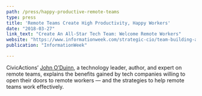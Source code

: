 ```yaml
---
path: /press/happy-productive-remote-teams
type: press
title: 'Remote Teams Create High Productivity, Happy Workers'
date: "2018-03-27"
link_text: "Create An All-Star Tech Team: Welcome Remote Workers"
website: "https://www.informationweek.com/strategic-cio/team-building-and-staffing/create-an-all-star-tech-team-welcome-remote-workers/a/d-id/1331254"
publication: "InformationWeek"

---
```


CivicActions’ [John O’Duinn](https://civicactions.com/team/john-o-duinn), a technology leader, author, and expert on remote teams, explains the benefits gained by tech companies willing to open their doors to remote workers — and the strategies to help remote teams work effectively.  
